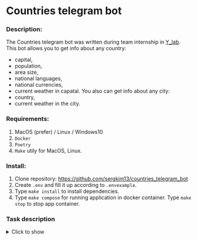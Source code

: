 # Countries telegram bot

### Description:
The Countries telegram bot was written during team internship in [Y_lab](https://ylab.io/).  
This bot allows you to get info about any country: 
- capital,
- population,
- area size,
- national languages,
- national currencies,
- current weather in capatal.
You also can get info about any city:
- country,
- current weather in the city.


### Requirements:
1. MacOS (prefer) / Linux / Windows10
2. `Docker`
3. `Poetry`
4. `Make` utily for MacOS, Linux.

### Install:
1. Clone repository: https://github.com/sergkim13/countries_telegram_bot
2. Create `.env` and fill it up according to `.envexample`.
3. Type `make install` to install dependencies.
4. Type `make compose` for running application in docker container. Type `make stop` to stop app container.


### **Task description**
<details>
    <summary>Click to show</summary>

### Countries Informator Bot

Чат-бот для получения актуальной информации о стране
Задача
Получать актуальную информацию об указанной стране в чат-боте для Telegram: георафическую, языки, курсы валют, погода.
Требования
Должна быть возможность запроса сведений по городу (страна должна определяться автоматически). Все данные должны быть актуальными (периодически обновляемые в системе из открытых API). 

Использовать открытые API:
- для импорта информации о странах (обновлять редко);
- для импорта информации о погоде (обновлять часто);
- для импорта информации о курсах валют (обновлять часто).

Информация должна сохраняться в БД и иметь возможность её просмотра в панели управления.

В чат-боте для Telegram должен быть предусмотрен интерфейс с кнопочным меню для возможности запроса указанной информации.  
Технологический стек
- Docker
- Django 4.1 (async)
- PostgreSQL 15
- Celery
</details>

